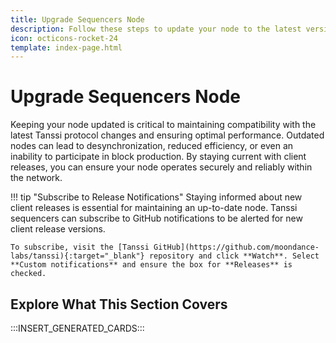 ```yaml
---
title: Upgrade Sequencers Node
description: Follow these steps to update your node to the latest version of the Tanssi client software, ensuring seamless block production on the Tanssi network protocol.
icon: octicons-rocket-24
template: index-page.html
---
```


# Upgrade Sequencers Node

Keeping your node updated is critical to maintaining compatibility with the latest Tanssi protocol changes and ensuring optimal performance. Outdated nodes can lead to desynchronization, reduced efficiency, or even an inability to participate in block production. By staying current with client releases, you can ensure your node operates securely and reliably within the network.

!!! tip "Subscribe to Release Notifications" 
    Staying informed about new client releases is essential for maintaining an up-to-date node. Tanssi sequencers can subscribe to GitHub notifications to be alerted for new client release versions.  

    To subscribe, visit the [Tanssi GitHub](https://github.com/moondance-labs/tanssi){:target="_blank"} repository and click **Watch**. Select **Custom notifications** and ensure the box for **Releases** is checked.

## Explore What This Section Covers

:::INSERT_GENERATED_CARDS::: 
